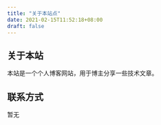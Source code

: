 ```yaml
---
title: "关于本站点"
date: 2021-02-15T11:52:18+08:00
draft: false
---
```


关于本站
---

本站是一个个人博客网站，用于博主分享一些技术文章。


联系方式
---

暂无